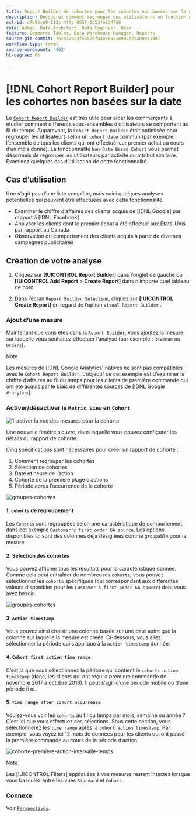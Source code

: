 ```yaml
---
title: Report Builder de cohortes pour les cohortes non basées sur la date
description: Découvrez comment regrouper des utilisateurs en fonction d’une activité ou d’un attribut similaire.
exl-id: c7b85ce9-113c-4ffc-855f-3d53fe2347d8
role: Admin, Data Architect, Data Engineer, User
feature: Commerce Tables, Data Warehouse Manager, Reports
source-git-commit: 76c5329c3f55570fa4e46601e902dc5a09e319e7
workflow-type: tm+mt
source-wordcount: '462'
ht-degree: 0%

---
```


# [!DNL Cohort Report Builder] pour les cohortes non basées sur la date

Le [`Cohort Report Builder`](../dev-reports/cohort-rpt-bldr.md) est très utile pour aider les commerçants à étudier comment différents sous-ensembles d’utilisateurs se comportent au fil du temps. Auparavant, la `Cohort Report Builder` était optimisée pour regrouper les utilisateurs selon un `cohort date` commun (par exemple, l’ensemble de tous les clients qui ont effectué leur premier achat au cours d’un mois donné). La fonctionnalité `Non-Date Based Cohort` vous permet désormais de regrouper les utilisateurs par activité ou attribut similaire. Examinez quelques cas d’utilisation de cette fonctionnalité.

## Cas d’utilisation

Il ne s’agit pas d’une liste complète, mais voici quelques analyses potentielles qui peuvent être effectuées avec cette fonctionnalité.

* Examiner le chiffre d’affaires des clients acquis de [!DNL Google] par rapport à [!DNL Facebook]
* Analyser les clients dont le premier achat a été effectué aux États-Unis par rapport au Canada
* Observation du comportement des clients acquis à partir de diverses campagnes publicitaires

## Création de votre analyse

1. Cliquez sur **[!UICONTROL Report Builder]** dans l’onglet de gauche ou **[!UICONTROL Add Report** > **Create Report]** dans n’importe quel tableau de bord.

1. Dans l’écran `Report Builder Selection`, cliquez sur **[!UICONTROL Create Report]** en regard de l’option `Visual Report Builder` .

### Ajout d’une mesure

Maintenant que vous êtes dans la `Report Builder`, vous ajoutez la mesure sur laquelle vous souhaitez effectuer l’analyse (par exemple : `Revenue` ou `Orders`).

>[!NOTE]
>
>Les mesures de [!DNL Google Analytics] natives ne sont pas compatibles avec le `Cohort Report Builder`. L’objectif de cet exemple est d’examiner le chiffre d’affaires au fil du temps pour les clients de première commande qui ont été acquis par le biais de différentes sources de [!DNL Google Analytics].

### Activer/désactiver le `Metric View` en `Cohort`

![1-activer la vue des mesures pour la cohorte](../../assets/1-toggle-metric-view-to-cohort.png)

Une nouvelle fenêtre s’ouvre, dans laquelle vous pouvez configurer les détails du rapport de cohorte.

Cinq spécifications sont nécessaires pour créer un rapport de cohorte :

1. Comment regrouper les cohortes
1. Sélection de cohortes
1. Date et heure de l’action
1. Cohorte de la première plage d’actions
1. Période après l’occurrence de la cohorte

![groupes-cohortes](../../assets/2-cohort-groups.png)<!--{: width="200" height="224"}-->



#### &#x200B;1. `cohorts` de regroupement

Les `Cohorts` sont regroupées selon une caractéristique de comportement, dans cet exemple `Customer's first order GA source`. Les options disponibles ici sont des colonnes déjà désignées comme `groupable` pour la mesure.

#### &#x200B;2. Sélection des cohortes

Vous pouvez afficher tous les résultats pour la caractéristique donnée. Comme cela peut entraîner de nombreuses `cohorts`, vous pouvez sélectionner les `cohorts` spécifiques (qui correspondent aux différentes valeurs disponibles pour les `Customer's first order GA source`) dont vous avez besoin.

![groupes-cohortes](../../assets/4-cohort-groups.png)<!--{: width="300" height="338"}-->

#### 3. `Action timestamp`

Vous pouvez ainsi choisir une colonne basée sur une date autre que la colonne sur laquelle la mesure est créée. Ci-dessous, vous allez sélectionner la période qui s’applique à la `action timestamp` donnée.

#### 4. `Cohort first action time range`

C’est là que vous sélectionnez la période qui contient le `cohorts action timestamp` (donc, les clients qui ont reçu la première commande de novembre 2017 à octobre 2018). Il peut s’agir d’une période mobile ou d’une période fixe.

#### 5. `Time range after cohort occurrence`

Voulez-vous voir les `cohorts` au fil du temps par mois, semaine ou année ? C’est ici que vous effectuez ces sélections. Sous cette section, vous sélectionnerez les `time range` après la `cohort action timestamp`. Par exemple, vous voyez ici 12 mois de données pour les clients qui ont passé la première commande au cours de la période d’action.

![cohorte-première-action-intervalle-temps](../../assets/5-cohort-first-action-time-range.png)<!--{: width="400" height="557"}-->

>[!NOTE]
>
>Les [!UICONTROL Filters] appliquées à vos mesures restent intactes lorsque vous basculez entre les vues `Standard` et `Cohort`.

### Connexe

Voir [`Perspectives`](../../data-analyst/dev-reports/cohort-rpt-bldr.md).
